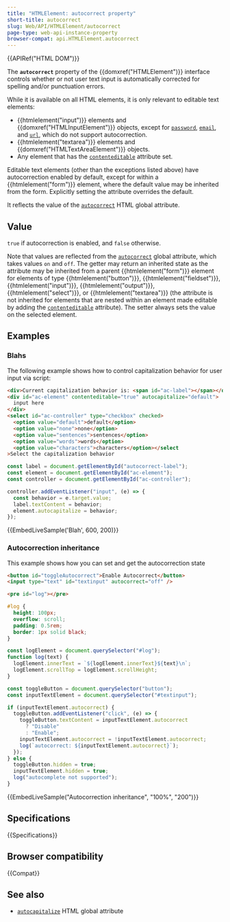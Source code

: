```yaml
---
title: "HTMLElement: autocorrect property"
short-title: autocorrect
slug: Web/API/HTMLElement/autocorrect
page-type: web-api-instance-property
browser-compat: api.HTMLElement.autocorrect
---
```


{{APIRef("HTML DOM")}}

The **`autocorrect`** property of the {{domxref("HTMLElement")}} interface controls whether or not user text input is automatically corrected for spelling and/or punctuation errors.

While it is available on all HTML elements, it is only relevant to editable text elements:

- {{htmlelement("input")}} elements and {{domxref("HTMLInputElement")}} objects, except for [`password`](/en-US/docs/Web/HTML/Element/input/password), [`email`](/en-US/docs/Web/HTML/Element/input/email), and [`url`](/en-US/docs/Web/HTML/Element/input/url), which do not support autocorrection.
- {{htmlelement("textarea")}} elements and {{domxref("HTMLTextAreaElement")}} objects.
- Any element that has the [`contenteditable`](/en-US/docs/Web/HTML/Global_attributes/contenteditable) attribute set.

Editable text elements (other than the exceptions listed above) have autocorrection enabled by default, except for within a {{htmlelement("form")}} element, where the default value may be inherited from the form.
Explicitly setting the attribute overrides the default.

It reflects the value of the [`autocorrect`](/en-US/docs/Web/HTML/Global_attributes/autocorrect) HTML global attribute.

## Value

`true` if autocorrection is enabled, and `false` otherwise.

Note that values are reflected from the [`autocorrect`](/en-US/docs/Web/HTML/Global_attributes/autocorrect) global attribute, which takes values `on` and `off`.
The getter may return an inherited state as the attribute may be inherited from a parent {{htmlelement("form")}} element for elements of type {{htmlelement("button")}}, {{htmlelement("fieldset")}}, {{htmlelement("input")}}, {{htmlelement("output")}}, {{htmlelement("select")}}, or {{htmlelement("textarea")}} (the attribute is not inherited for elements that are nested within an element made editable by adding the [`contenteditable`](/en-US/docs/Web/HTML/Global_attributes/contenteditable) attribute).
The setter always sets the value on the selected element.

## Examples

### Blahs

The following example shows how to control capitalization behavior for user input via script:

```html
<div>Current capitalization behavior is: <span id="ac-label"></span></div>
<div id="ac-element" contenteditable="true" autocapitalize="default">
  input here
</div>
<select id="ac-controller" type="checkbox" checked>
  <option value="default">default</option>
  <option value="none">none</option>
  <option value="sentences">sentences</option>
  <option value="words">words</option>
  <option value="characters">characters</option></select
>Select the capitalization behavior
```

```js
const label = document.getElementById("autocorrect-label");
const element = document.getElementById("ac-element");
const controller = document.getElementById("ac-controller");

controller.addEventListener("input", (e) => {
  const behavior = e.target.value;
  label.textContent = behavior;
  element.autocapitalize = behavior;
});
```

{{EmbedLiveSample('Blah', 600, 200)}}

### Autocorrection inheritance

This example shows how you can set and get the autocorrection state

```html
<button id="toggleAutocorrect">Enable Autocorrect</button>
<input type="text" id="textinput" autocorrect="off" />
```

```html hidden
<pre id="log"></pre>
```

```css hidden
#log {
  height: 100px;
  overflow: scroll;
  padding: 0.5rem;
  border: 1px solid black;
}
```

```js hidden
const logElement = document.querySelector("#log");
function log(text) {
  logElement.innerText = `${logElement.innerText}${text}\n`;
  logElement.scrollTop = logElement.scrollHeight;
}
```

```js
const toggleButton = document.querySelector("button");
const inputTextElement = document.querySelector("#textinput");

if (inputTextElement.autocorrect) {
  toggleButton.addEventListener("click", (e) => {
    toggleButton.textContent = inputTextElement.autocorrect
      ? "Disable"
      : "Enable";
    inputTextElement.autocorrect = !inputTextElement.autocorrect;
    log(`autocorrect: ${inputTextElement.autocorrect}`);
  });
} else {
  toggleButton.hidden = true;
  inputTextElement.hidden = true;
  log("autocomplete not supported");
}
```

{{EmbedLiveSample("Autocorrection inheritance", "100%", "200")}}

## Specifications

{{Specifications}}

## Browser compatibility

{{Compat}}

## See also

- [`autocapitalize`](/en-US/docs/Web/HTML/Global_attributes/autocapitalize) HTML global attribute
